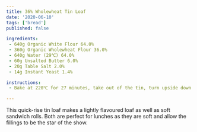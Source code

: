```yaml
---
title: 36% Wholewheat Tin Loaf
date: '2020-06-10'
tags: ['bread']
published: false

ingredients:
 - 640g Organic White Flour 64.0%
 - 360g Organic Wholewheat Flour 36.0%
 - 640g Water (29℃) 64.0%
 - 60g Unsalted Butter 6.0%
 - 20g Table Salt 2.0%
 - 14g Instant Yeast 1.4%

instructions:
 - Bake at 220℃ for 27 minutes, take out of the tin, turn upside down and bake for another 5 minutes.

---
```


This quick-rise tin loaf makes a lightly flavoured loaf as well as soft sandwich rolls. Both are perfect for lunches as they are soft and allow the fillings to be the star of the show. 